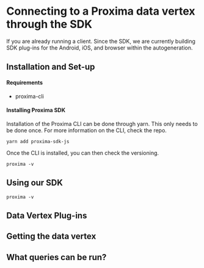 # Connecting to a Proxima data vertex through the SDK
If you are already running a client. Since the SDK, we are currently building SDK plug-ins for the Android, iOS, and browser within the autogeneration.

## Installation and Set-up


#### Requirements 


- proxima-cli


#### Installing Proxima SDK
Installation of the Proxima CLI can be done through yarn. This only needs to be done once. For more information on the CLI, check the repo.
```
yarn add proxima-sdk-js
```
Once the CLI is installed, you can then check the versioning.

```
proxima -v
```

## Using our SDK 


```
proxima -v
```



## Data Vertex Plug-ins






## Getting the data vertex

## What queries can be run?







